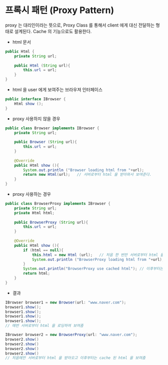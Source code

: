 # 프록시 패턴 (Proxy Pattern)

proxy 는 대리인이라는 뜻으로, Proxy Class 를 통해서 client 에게 대신 전달하는 형태로 설계된다. Cache 의 기능으로도 활용한다.

- html 문서
```java
public Html {
    private String url;
    
    public Html (String url){
        this.url = url;
    }
}
```

- html 을 user 에게 보여주는 브라우져 인터페이스
```java
public interface IBrowser {
    Html show ();
}
```

- proxy 사용하지 않을 경우
```java
public class Browser implements IBrowser {
    private String url;
    
    public Browser (String url){
        this.url = url;
    }
    
    @Override
    public Html show (){
        System.out.println ("Browser loading html from "+url);
        return new Html(url);   // 서버로부터 html 을 받아와서 보여준다.
    }
}
```

- proxy 사용하는 경우
```java
public class BrowserProxy implements IBrowser {
    private String url;
    private Html html;
    
    public BrowserProxy (String url){
        this.url = url;
    }
    
    @Override
    public Html show (){
        if (html == null){
            this.html = new Html (url);   // 처음 한 번만 서버로부터 html 을 받아온다.
            System.out.println ("BrowserProxy loading html from "+url);
        }
        System.out.println("BrowserProxy use cached html"); // 이후부터는 cache 된 html 을 보여준다.
        return html;
    }
}
```

- 결과
```java
IBrowser browser1 = new Browser(url: "www.naver.com");
browser1.show();
browser1.show();
browser1.show();
browser1.show();
// 매번 서버로부터 html 을 로딩하여 보여줌

IBrowser browser2 = new BrowserProxy(url: "www.naver.com");
browser2.show()
browser2.show()
browser2.show()
browser2.show()
// 처음에만 서버로부터 html 을 받아오고 이후부터는 cache 된 html 을 보여줌
```
